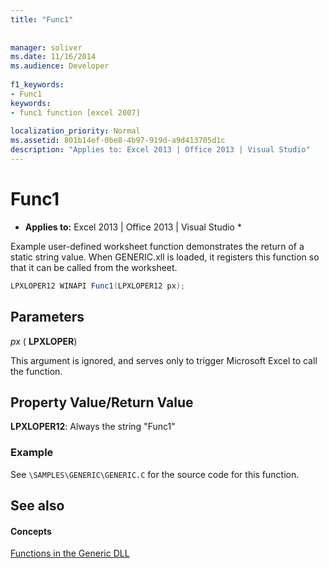 ```yaml
---
title: "Func1"
 
 
manager: soliver
ms.date: 11/16/2014
ms.audience: Developer
 
f1_keywords:
- Func1
keywords:
- func1 function [excel 2007]
 
localization_priority: Normal
ms.assetid: 801b14ef-0be8-4b97-919d-a9d413705d1c
description: "Applies to: Excel 2013 | Office 2013 | Visual Studio"
---
```


# Func1

 * **Applies to:** Excel 2013 | Office 2013 | Visual Studio * 
  
Example user-defined worksheet function demonstrates the return of a static string value. When GENERIC.xll is loaded, it registers this function so that it can be called from the worksheet.
  
```cs
LPXLOPER12 WINAPI Func1(LPXLOPER12 px);
```

## Parameters

 _px_ ( **LPXLOPER**)
  
This argument is ignored, and serves only to trigger Microsoft Excel to call the function.
  
## Property Value/Return Value

 **LPXLOPER12**: Always the string "Func1"
  
### Example

See  `\SAMPLES\GENERIC\GENERIC.C` for the source code for this function. 
  
## See also

#### Concepts

[Functions in the Generic DLL](functions-in-the-generic-dll.md)

